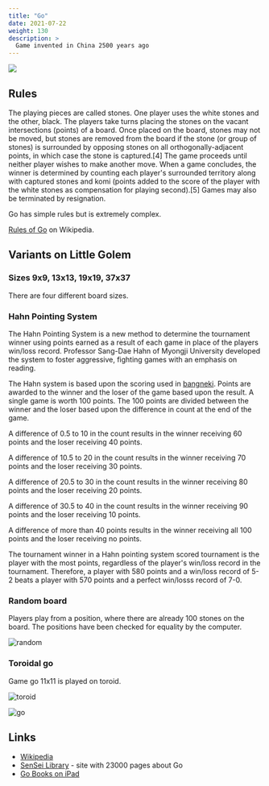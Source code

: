 ```yaml
---
title: "Go"
date: 2021-07-22
weight: 130
description: >
  Game invented in China 2500 years ago
---
```


![](https://upload.wikimedia.org/wikipedia/commons/8/8a/Go-in-China.jpg)
## Rules

The playing pieces are called stones. One player uses the white stones and the other, black. The players take turns placing the stones on the vacant intersections (points) of a board. Once placed on the board, stones may not be moved, but stones are removed from the board if the stone (or group of stones) is surrounded by opposing stones on all orthogonally-adjacent points, in which case the stone is captured.[4] The game proceeds until neither player wishes to make another move. When a game concludes, the winner is determined by counting each player's surrounded territory along with captured stones and komi (points added to the score of the player with the white stones as compensation for playing second).[5] Games may also be terminated by resignation.

Go has simple rules but is extremely complex. 

[Rules of Go](https://en.wikipedia.org/wiki/Rules_of_Go) on Wikipedia.

## Variants on Little Golem

### Sizes 9x9, 13x13, 19x19, 37x37

There are four different board sizes.

### Hahn Pointing System

The Hahn Pointing System is a new method to determine the tournament winner using points earned as a result of each game in place of the players win/loss record. Professor Sang-Dae Hahn of Myongji University developed the system to foster aggressive, fighting games with an emphasis on reading.

The Hahn system is based upon the scoring used in [bangneki](https://senseis.xmp.net/?Bangneki). Points are awarded to the winner and the loser of the game based upon the result. A single game is worth 100 points. The 100 points are divided between the winner and the loser based upon the difference in count at the end of the game.

A difference of 0.5 to 10 in the count results in the winner receiving 60 points and the loser receiving 40 points.

A difference of 10.5 to 20 in the count results in the winner receiving 70 points and the loser receiving 30 points.

A difference of 20.5 to 30 in the count results in the winner receiving 80 points and the loser receiving 20 points.

A difference of 30.5 to 40 in the count results in the winner receiving 90 points and the loser receiving 10 points.

A difference of more than 40 points results in the winner receiving all 100 points and the loser receiving no points.

The tournament winner in a Hahn pointing system scored tournament is the player with the most points, regardless of the player's win/loss record in the tournament. Therefore, a player with 580 points and a win/loss record of 5-2 beats a player with 570 points and a perfect win/losss record of 7-0.

### Random board

Players play from a position, where there are already 100 stones on the board. 
The positions have been checked for equality by the computer.

![random](/games/go01.png)

### Toroidal go

Game go 11x11 is played on toroid.

![toroid](https://upload.wikimedia.org/wikipedia/commons/1/17/Torus.png)

![go](/games/go02.png)

## Links

- [Wikipedia](https://en.wikipedia.org/wiki/Go_(game))
- [SenSei Library](https://senseis.xmp.net/) - site with 23000 pages about Go
- [Go Books on iPad](https://apps.apple.com/us/app/go-books/id428149193)

